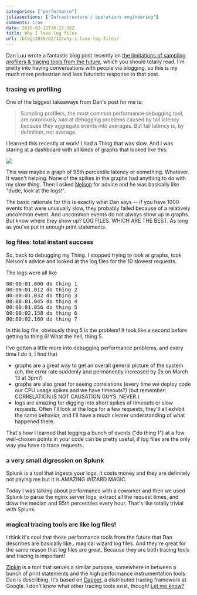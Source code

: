 ```yaml
---
categories: ["performance"]
juliasections: ['Infrastructure / operations engineering']
comments: true
date: 2016-02-12T20:22:38Z
title: Why I love log files
url: /blog/2016/02/12/why-i-love-log-files/
---
```


Dan Luu wrote a fantastic blog post recently on [the limitations of sampling profilers & tracing tools from the future](http://danluu.com/perf-tracing/), which you should totally read. I'm pretty into having conversations with people via blogging, so this is my much more pedestrian and less futuristic response to that post.

### tracing vs profiling

One of the biggest takeaways from Dan's post for me is:

> Sampling profilers, the most common performance debugging tool, are notoriously bad at debugging problems caused by tail latency because they aggregate events into averages. But tail latency is, by definition, not average.

I learned this recently at work! I had a Thing that was slow. And I was staring at a dashboard with all kinds of  graphs that looked like this:

<img src="/images/log-squiggle.png">

This was maybe a graph of 95th percentile latency or something. Whatever. It wasn't helping. None of the spikes in the graphs had anything to do with my slow thing. Then I asked [Nelson](https://twitter.com/nelhage) for advice and he was basically like "dude, look at the logs!".

The basic rationale for this is exactly what Dan says -- if you have 1000 events that were unusually slow, they probably failed because of a relatively uncommon event. And uncommon events do not always show up in graphs. But know where they show up? LOG FILES. WHICH ARE THE BEST. As long as you've put in enough print statements.

### log files: total instant success

So, back to debugging my Thing. I stopped trying to look at graphs, took Nelson's advice and looked at the log files for the 10 slowest requests.

The logs were all like

<pre>
00:00:01.000 do thing 1
00:00:01.012 do thing 2
00:00:01.032 do thing 3
00:00:01.045 do thing 4
00:00:01.056 do thing 5
00:00:02.158 do thing 6
00:00:02.160 do thing 7
</pre>

In this log file, obviously thing 5 is the problem! It took like a second before getting to thing 6! What the hell, thing 5.

I've gotten a little more into debugging performance problems, and every time I do it, I find that

* graphs are a great way to get an overall general picture of the system (oh, the error rate suddenly and permanently increased by 2x on March 13 at 3pm?)
* graphs are also great for seeing correlations (every time we deploy code our CPU usage spikes and we have timeouts?) (but remember: CORRELATION IS NOT CAUSATION GUYS. NEVER.)
* logs are amazing for digging into short spikes of timeouts or slow requests. Often I'll look at the logs for a few requests, they'll all exhibit the same behavior, and I'll have a much clearer understanding of what happened there.

That's how I learned that logging a bunch of events ("do thing 1") at a few well-chosen points in your code can be pretty useful, if log files are the only way you have to trace requests.

### a very small digression on Splunk

Splunk is a tool that ingests your logs. It costs money and they are definitely not paying me but it is AMAZING WIZARD MAGIC.

Today I was talking about performance with a coworker and then we used Splunk to parse the nginx server logs, extract all the request times, and draw the median and 95th percentiles every hour. That's like totally trivial with Splunk.


### magical tracing tools are like log files!

I think it's cool that these performance tools from the future that Dan describes are basically like.. magical wizard log files. And they're great for the same reason that log files are great. Because they are both tracing tools and tracing is important!

[Zipkin](http://twitter.github.io/zipkin/) is a tool that serves a similar purpose, somewhere in between a bunch of print statements and the high performance instrumentation tools Dan is describing. It's based on [Dapper](http://highscalability.com/blog/2010/4/27/paper-dapper-googles-large-scale-distributed-systems-tracing.html), a distributed tracing framework at Google. I don't know what other tracing tools exist, though! [Let me know?](https://twitter.com/b0rk)
